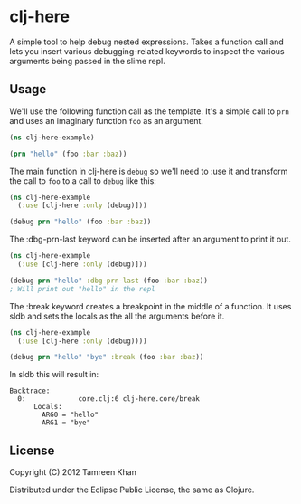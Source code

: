 # clj-here

A simple tool to help debug nested expressions. Takes a function call and lets you insert various debugging-related keywords to inspect the various arguments being passed in the slime repl.

## Usage

We'll use the following function call as the template. It's a simple call to `prn`
and uses an imaginary function `foo` as an argument.

```clojure
(ns clj-here-example)

(prn "hello" (foo :bar :baz))
```

The main function in clj-here is `debug` so we'll need to :use it and transform the call to `foo` to a call to `debug` like this:

```clojure
(ns clj-here-example
  (:use [clj-here :only (debug)]))

(debug prn "hello" (foo :bar :baz))
```

The :dbg-prn-last keyword can be inserted after an argument to print it out.

```clojure
(ns clj-here-example
  (:use [clj-here :only (debug)]))

(debug prn "hello" :dbg-prn-last (foo :bar :baz))
; Will print out "hello" in the repl
```

The :break keyword creates a breakpoint in the middle of a function. It uses sldb and
sets the locals as the all the arguments before it.

```clojure
(ns clj-here-example
  (:use [clj-here :only (debug))))

(debug prn "hello" "bye" :break (foo :bar :baz))
```

In sldb this will result in:

```
Backtrace:
  0:             core.clj:6 clj-here.core/break
      Locals:
        ARG0 = "hello"
        ARG1 = "bye"
```

## License

Copyright (C) 2012 Tamreen Khan

Distributed under the Eclipse Public License, the same as Clojure.
